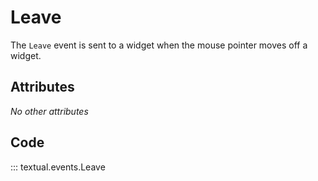 # Leave

The `Leave` event is sent to a widget when the mouse pointer moves off a widget.

## Attributes

_No other attributes_

## Code

::: textual.events.Leave
